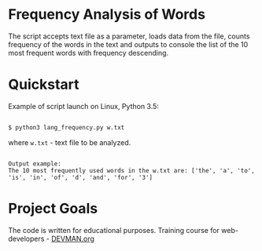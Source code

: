 # Frequency Analysis of Words

The script accepts text file as a parameter, loads data from the file, counts frequency of the words in the text 
and outputs to console the list of the 10 most frequent words with frequency descending.

# Quickstart

Example of script launch on Linux, Python 3.5:

```bash

$ python3 lang_frequency.py w.txt
```
where `w.txt` - text file to be analyzed.

```

Output example:
The 10 most frequently used words in the w.txt are: ['the', 'a', 'to', 'is', 'in', 'of', 'd', 'and', 'for', '3']
```
# Project Goals

The code is written for educational purposes. Training course for web-developers - [DEVMAN.org](https://devman.org)
